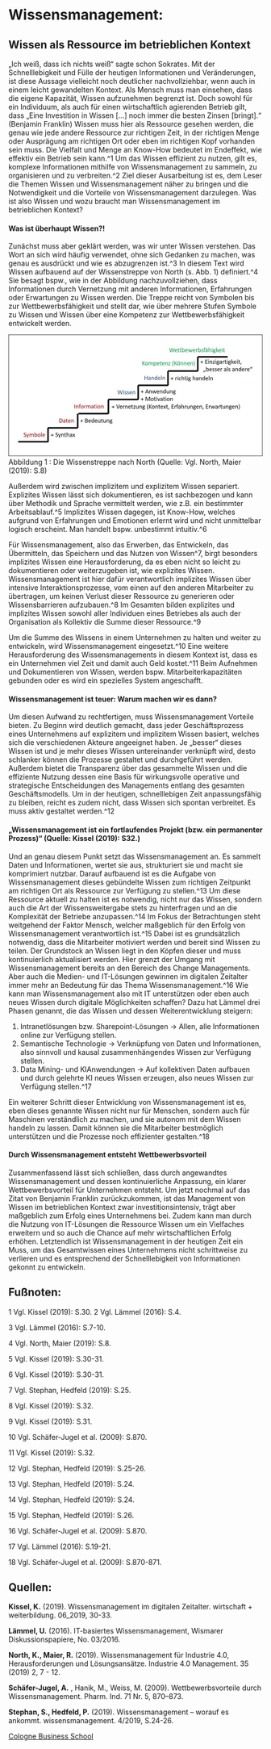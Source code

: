 # Wissensmanagement:

## Wissen als Ressource im betrieblichen Kontext

„Ich weiß, dass ich nichts weiß“ sagte schon Sokrates. Mit der Schnelllebigkeit und Fülle der heutigen Informationen und Veränderungen, ist diese Aussage vielleicht noch deutlicher nachvollziehbar, wenn auch in einem leicht gewandelten Kontext. Als Mensch muss man einsehen, dass die eigene Kapazität, Wissen aufzunehmen begrenzt ist. Doch sowohl für ein Individuum, als auch für einen wirtschaftlich agierenden Betrieb gilt, dass „Eine Investition in Wissen […] noch immer die besten Zinsen [bringt].“ (Benjamin Franklin)
Wissen muss hier als Ressource gesehen werden, die genau wie jede andere Ressource zur richtigen Zeit, in der richtigen Menge oder Ausprägung am richtigen Ort oder eben im richtigen Kopf vorhanden sein muss. Die Vielfalt und Menge an Know-How bedeutet im Endeffekt, wie effektiv ein Betrieb sein kann.^1 Um das Wissen effizient zu nutzen, gilt es, komplexe Informationen mithilfe von Wissensmanagement zu sammeln, zu organisieren und zu verbreiten.^2 Ziel dieser Ausarbeitung ist es, dem Leser die Themen Wissen und Wissensmanagement näher zu bringen und die Notwendigkeit und die Vorteile von Wissensmanagement darzulegen. Was ist also Wissen und wozu braucht man Wissensmanagement im betrieblichen Kontext?

#### Was ist überhaupt Wissen?!

Zunächst muss aber geklärt werden, was wir unter Wissen verstehen. Das Wort an sich wird häufig verwendet, ohne sich Gedanken zu machen, was genau es ausdrückt und wie es abzugrenzen ist.^3 In diesem Text wird Wissen aufbauend auf der Wissenstreppe von North (s. Abb. 1) definiert.^4 Sie besagt bspw., wie in der Abbildung nachzuvollziehen, dass Informationen durch Vernetzung mit anderen Informationen, Erfahrungen oder Erwartungen zu Wissen werden. Die Treppe reicht von Symbolen bis zur Wettbewerbsfähigkeit und stellt dar, wie über mehrere Stufen Symbole zu Wissen und Wissen über eine Kompetenz zur Wettbewerbsfähigkeit entwickelt werden.

![Die Wissenstreppe nach North](02.jpg)
Abbildung 1 : Die Wissenstreppe nach North (Quelle: Vgl. North, Maier (2019): S.8)

Außerdem wird zwischen implizitem und explizitem Wissen separiert. Explizites Wissen lässt sich dokumentieren, es ist sachbezogen und kann über Methodik und Sprache vermittelt werden, wie z.B. ein bestimmter Arbeitsablauf.^5 Implizites Wissen dagegen, ist Know-How, welches aufgrund von Erfahrungen und Emotionen erlernt wird und nicht unmittelbar logisch erscheint. Man handelt bspw. unbestimmt intuitiv.^6

Für Wissensmanagement, also das Erwerben, das Entwickeln, das Übermitteln, das Speichern und das Nutzen von Wissen^7, birgt besonders implizites Wissen eine Herausforderung, da es eben nicht so leicht zu dokumentieren oder weiterzugeben ist, wie explizites Wissen. Wissensmanagement ist hier dafür verantwortlich implizites Wissen über intensive Interaktionsprozesse, vom einen auf den anderen Mitarbeiter zu übertragen, um keinen Verlust dieser Ressource zu generieren oder Wissensbarrieren aufzubauen.^8 Im Gesamten bilden explizites und implizites Wissen sowohl aller Individuen eines Betriebes als auch der Organisation als Kollektiv die Summe dieser Ressource.^9

Um die Summe des Wissens in einem Unternehmen zu halten und weiter zu entwickeln, wird Wissensmanagement eingesetzt.^10 Eine weitere Herausforderung des Wissensmanagements in diesem Kontext ist, dass es ein Unternehmen viel Zeit und damit auch Geld kostet.^11 Beim Aufnehmen und Dokumentieren von Wissen, werden bspw. Mitarbeiterkapazitäten gebunden oder es wird ein spezielles System angeschafft.

#### Wissensmanagement ist teuer: Warum machen wir es dann?

Um diesen Aufwand zu rechtfertigen, muss Wissensmanagement Vorteile bieten. Zu Beginn wird deutlich gemacht, dass jeder Geschäftsprozess eines Unternehmens auf explizitem und implizitem Wissen basiert, welches sich die verschiedenen Akteure angeeignet haben. Je „besser“ dieses Wissen ist und je mehr dieses Wissen untereinander verknüpft wird, desto schlanker können die Prozesse gestaltet und durchgeführt werden. Außerdem bietet die Transparenz über das gesammelte Wissen und die effiziente Nutzung dessen eine Basis für wirkungsvolle operative und strategische Entscheidungen des Managements entlang des gesamten Geschäftsmodells. Um in der heutigen, schnelllebigen Zeit anpassungsfähig zu bleiben, reicht es zudem nicht, dass Wissen sich spontan verbreitet. Es muss aktiv gestaltet werden.^12

#### „Wissensmanagement ist ein fortlaufendes Projekt (bzw. ein permanenter Prozess)“ (Quelle: Kissel (2019): S32.)

Und an genau diesem Punkt setzt das Wissensmanagement an. Es sammelt Daten und Informationen, wertet sie aus, strukturiert sie und macht sie komprimiert nutzbar. Darauf aufbauend ist es die Aufgabe von Wissensmanagement dieses gebündelte Wissen zum richtigen Zeitpunkt am richtigen Ort als Ressource zur Verfügung zu stellen.^13 Um diese Ressource aktuell zu halten ist es notwendig, nicht nur das Wissen, sondern auch die Art der Wissensweitergabe stets zu hinterfragen und an die Komplexität der Betriebe anzupassen.^14
Im Fokus der Betrachtungen steht weitgehend der Faktor Mensch, welcher maßgeblich für den Erfolg von Wissensmanagement verantwortlich ist.^15 Dabei ist es grundsätzlich notwendig, dass die Mitarbeiter motiviert werden und bereit sind Wissen zu teilen. Der Grundstock an Wissen liegt in den Köpfen dieser und muss kontinuierlich aktualisiert werden. Hier grenzt der Umgang mit Wissensmanagement bereits an den Bereich des Change Managements.
Aber auch die Medien- und IT-Lösungen gewinnen im digitalen Zeitalter immer mehr an Bedeutung für das Thema Wissensmanagement.^16 Wie kann man Wissensmanagement also mit IT unterstützen oder eben auch neues Wissen durch digitale Möglichkeiten schaffen? Dazu hat Lämmel drei Phasen genannt, die das Wissen und dessen Weiterentwicklung steigern:

1. Intranetlösungen bzw. Sharepoint-Lösungen → Allen, alle Informationen online zur Verfügung stellen.
2. Semantische Technologie → Verknüpfung von Daten und Informationen, also sinnvoll und kausal zusammenhängendes Wissen zur Verfügung stellen.
3. Data Mining- und KIAnwendungen → Auf kollektiven Daten aufbauen und durch gelehrte KI neues Wissen erzeugen, also neues Wissen zur Verfügung stellen.^17

Ein weiterer Schritt dieser Entwicklung von Wissensmanagement ist es, eben dieses genannte Wissen nicht nur für Menschen, sondern auch für Maschinen verständlich zu machen, und sie autonom mit dem Wissen handeln zu lassen. Damit können sie die Mitarbeiter bestmöglich unterstützen und die Prozesse noch effizienter gestalten.^18

#### Durch Wissensmanagement entsteht Wettbewerbsvorteil

Zusammenfassend lässt sich schließen, dass durch angewandtes Wissensmanagement und dessen kontinuierliche Anpassung, ein klarer Wettbewerbsvorteil für Unternehmen entsteht. Um jetzt nochmal auf das Zitat von Benjamin Franklin zurückzukommen, ist das Management von Wissen im betrieblichen Kontext zwar investitionsintensiv, trägt aber maßgeblich zum Erfolg eines Unternehmens bei. Zudem kann man durch die Nutzung von IT-Lösungen die Ressource Wissen um ein Vielfaches erweitern und so auch die Chance auf mehr wirtschaftlichen Erfolg erhöhen. Letztendlich ist Wissensmanagement in der heutigen Zeit ein Muss, um das Gesamtwissen eines Unternehmens nicht schrittweise zu verlieren und es entsprechend der Schnelllebigkeit von Informationen gekonnt zu entwickeln.

## Fußnoten:

1 Vgl. Kissel (2019): S.30.
2 Vgl. Lämmel (2016): S.4.

3 Vgl. Lämmel (2016): S.7-10.

4 Vgl. North, Maier (2019): S.8.

5 Vgl. Kissel (2019): S.30-31.

6 Vgl. Kissel (2019): S.30-31.

7 Vgl. Stephan, Hedfeld (2019): S.25.

8 Vgl. Kissel (2019): S.32.

9 Vgl. Kissel (2019): S.31.

10 Vgl. Schäfer-Jugel et al. (2009): S.870.

11 Vgl. Kissel (2019): S.32.

12 Vgl. Stephan, Hedfeld (2019): S.25-26.

13 Vgl. Stephan, Hedfeld (2019): S.24.

14 Vgl. Stephan, Hedfeld (2019): S.24.

15 Vgl. Stephan, Hedfeld (2019): S.26.

16 Vgl. Schäfer-Jugel et al. (2009): S.870.

17 Vgl. Lämmel (2016): S.19-21.

18 Vgl. Schäfer-Jugel et al. (2009): S.870-871.

## Quellen:

**Kissel, K.** (2019). Wissensmanagement im digitalen Zeitalter. wirtschaft + weiterbildung. 06_2019, 30-33.

**Lämmel, U.** (2016). IT-basiertes Wissensmanagement, Wismarer Diskussionspapiere, No. 03/2016.

**North, K., Maier, R.** (2019). Wissensmanagement für Industrie 4.0, Herausforderungen und Lösungsansätze. Industrie 4.0 Management. 35 (2019) 2, 7 - 12.

**Schäfer-Jugel, A.** , Hanik, M., Weiss, M. (2009). Wettbewerbsvorteile durch Wissensmanagement. Pharm. Ind. 71 Nr. 5, 870–873.

**Stephan, S., Hedfeld, P.** (2019). Wissensmanagement – worauf es ankommt. wissensmanagement. 4/2019, S.24-26.

[Cologne Business School](https://cbs.de/)
